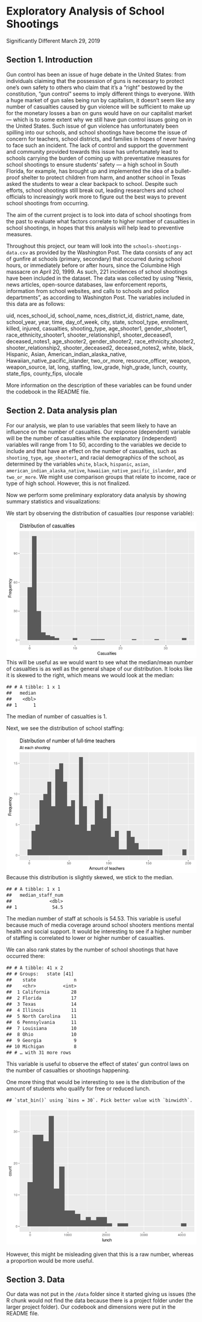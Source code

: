 Exploratory Analysis of School Shootings
================
Significantly Different
March 29, 2019

## Section 1. Introduction

Gun control has been an issue of huge debate in the United States: from
individuals claiming that the possession of guns is necessary to protect
one’s own safety to others who claim that it’s a “right” bestowed by the
constitution, “gun control” seems to imply different things to everyone.
With a huge market of gun sales being run by capitalism, it doesn’t seem
like any number of casualties caused by gun violence will be sufficient
to make up for the monetary losses a ban on guns would have on our
capitalist market — which is to some extent why we still have gun
control issues going on in the United States. Such issue of gun violence
has unfortunately been spilling into our schools, and school shootings
have become the issue of concern for teachers, school districts, and
families in hopes of never having to face such an incident. The lack of
control and support the government and community provided towards this
issue has unfortunately lead to schools carrying the burden of coming up
with preventative measures for school shootings to ensure students’
safety — a high school in South Florida, for example, has brought up and
implemented the idea of a bullet-proof shelter to protect children from
harm, and another school in Texas asked the students to wear a clear
backpack to school. Despite such efforts, school shootings still break
out, leading researchers and school officials to increasingly work more
to figure out the best ways to prevent school shootings from occurring.

The aim of the current project is to look into data of school shootings
from the past to evaluate what factors correlate to higher number of
casualties in school shootings, in hopes that this analysis will help
lead to preventive measures.

Throughout this project, our team will look into the
`schools-shootings-data.csv` as provided by the Washington Post. The
data consists of any act of gunfire at schools (primary, secondary) that
occurred during school hours, or immediately before or after hours,
since the Columbine High massacre on April 20, 1999. As such, 221
incidences of school shootings have been included in the dataset. The
data was collected by using “Nexis, news articles, open-source
databases, law enforcement reports, information from school websites,
and calls to schools and police departments”, as according to Washington
Post. The variables included in this data are as follows:

uid, nces\_school\_id, school\_name, nces\_district\_id, district\_name,
date, school\_year, year, time, day\_of\_week, city, state,
school\_type, enrollment, killed, injured, casualties, shooting\_type,
age\_shooter1, gender\_shooter1, race\_ethnicity\_shooter1,
shooter\_relationship1, shooter\_deceased1, deceased\_notes1,
age\_shooter2, gender\_shooter2, race\_ethnicity\_shooter2,
shooter\_relationship2, shooter\_deceased2, deceased\_notes2, white,
black, Hispanic, Asian, American\_indian\_alaska\_native,
Hawaiian\_native\_pacific\_islander, two\_or\_more, resource\_officer,
weapon, weapon\_source, lat, long, staffing, low\_grade, high\_grade,
lunch, county, state\_fips, county\_fips, ulocale

More information on the description of these variables can be found
under the codebook in the README file.

## Section 2. Data analysis plan

For our analysis, we plan to use variables that seem likely to have an
influence on the number of casualties. Our response (dependent) variable
will be the number of casualties while the explanatory (independent)
variables will range from 1 to 50, according to the variables we decide
to include and that have an effect on the number of casualties, such as
`shooting_type`, `age_shooter1`, and racial demographics of the school,
as determined by the variables `white`, `black`, `hispanic`, `asian`,
`american_indian_alaska_native`, `hawaiian_native_pacific_islander`, and
`two_or_more`. We might use comparison groups that relate to income,
race or type of high school. However, this is not finalized.

Now we perform some preliminary exploratory data analysis by showing
summary statistics and visualizations:

We start by observing the distribution of casualties (our response
variable):

![](proposal_files/figure-gfm/summ-stats-1.png)<!-- --> This will be
useful as we would want to see what the median/mean number of casualties
is as well as the general shape of our distribution. It looks like it is
skewed to the right, which means we would look at the median:

    ## # A tibble: 1 x 1
    ##   median
    ##    <dbl>
    ## 1      1

The median of number of casualties is 1.

Next, we see the distribution of school staffing:

![](proposal_files/figure-gfm/staff-viz-1.png)<!-- --> Because this
distribution is slightly skewed, we stick to the median.

    ## # A tibble: 1 x 1
    ##   median_staff_num
    ##              <dbl>
    ## 1             54.5

The median number of staff at schools is 54.53. This variable is useful
because much of media coverage around school shooters mentions mental
health and social support. It would be interesting to see if a higher
number of staffing is correlated to lower or higher number of
casualties.

We can also rank states by the number of school shootings that have
occurred there:

    ## # A tibble: 41 x 2
    ## # Groups:   state [41]
    ##    state              n
    ##    <chr>          <int>
    ##  1 California        28
    ##  2 Florida           17
    ##  3 Texas             14
    ##  4 Illinois          11
    ##  5 North Carolina    11
    ##  6 Pennsylvania      11
    ##  7 Louisiana         10
    ##  8 Ohio              10
    ##  9 Georgia            9
    ## 10 Michigan           8
    ## # … with 31 more rows

This variable is useful to observe the effect of states’ gun control
laws on the number of casualties or shootings happening.

One more thing that would be interesting to see is the distribution of
the amount of students who qualify for free or reduced
    lunch.

    ## `stat_bin()` using `bins = 30`. Pick better value with `binwidth`.

![](proposal_files/figure-gfm/lunch-viz-1.png)<!-- -->

However, this might be misleading given that this is a raw number,
whereas a proportion would be more useful.

## Section 3. Data

Our data was not put in the `/data` folder since it started giving us
issues (the R chunk would not find the data because there is a project
folder under the larger project folder). Our codebook and dimensions
were put in the README file.

